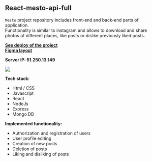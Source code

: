 ## React-mesto-api-full  

`Mesto` project repository includes front-end and back-end parts of application.  
Functionality is similar to instagram and allows to download and share photos of different places, like posts or dislike previously liked posts.

**[See deploy of the project](https://mesto.sensi.nomoredomains.rocks)**  
**[Figma layout](https://www.figma.com/file/2cn9N9jSkmxD84oJik7xL7/JavaScript.-Sprint-4?node-id=0%3A1)**  

**Server IP: 51.250.13.149**

![](frontend/public/mesto-react_preview_640px.gif)

**Tech stack:**  
- Html / CSS
- Javascript
- React
- NodeJs
- Express
- Mongo DB

**Implemented functionality:** 
- Authorization and registration of users
- User profile editing
- Creation of new posts
- Deletion of posts
- Liking and disliking of posts
